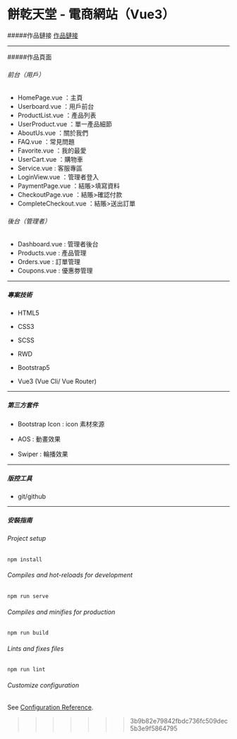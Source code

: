# 餅乾天堂 - 電商網站（Vue3） 

#####作品鏈接
[作品鏈接](https://samueltan1215.github.io/biscuit-paradise/?fbclid=IwAR07VM6AzLaDYhvECNaBckQFtfYlYYGkwSbqfT006nNuEnunQXziAgFh3cQ#/user "作品鏈接")

------------

#####作品頁面
###### 前台（用戶）

- HomePage.vue ：主頁
- Userboard.vue ：用戶前台
- ProductList.vue ：產品列表
- UserProduct.vue ：單一產品細節
- AboutUs.vue ：關於我們
- FAQ.vue ：常見問題
- Favorite.vue ：我的最愛
- UserCart.vue ：購物車
- Service.vue : 客服專區
- LoginView.vue ：管理者登入
- PaymentPage.vue ：結賬>填寫資料
- CheckoutPage.vue ：結賬>確認付款
- CompleteCheckout.vue ：結賬>送出訂單

###### 後台（管理者）
- Dashboard.vue : 管理者後台
- Products.vue : 產品管理
- Orders.vue : 訂單管理
- Coupons.vue : 優惠劵管理

------------

##### 專案技術
- HTML5

- CSS3

- SCSS

- RWD

- Bootstrap5

- Vue3 (Vue Cli/ Vue Router)

------------

##### 第三方套件
- Bootstrap Icon : icon 素材來源

- AOS : 動畫效果

- Swiper : 輪播效果

------------

##### 版控工具
- git/github

------------
##### 安裝指南
###### Project setup
```
npm install
```

###### Compiles and hot-reloads for development
```
npm run serve
```

###### Compiles and minifies for production
```
npm run build
```

###### Lints and fixes files
```
npm run lint
```

###### Customize configuration
See [Configuration Reference](https://cli.vuejs.org/config/).
>>>>>>> 3b9b82e79842fbdc736fc509dec5b3e9f5864795
